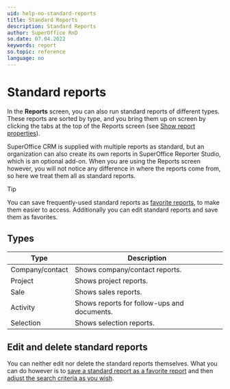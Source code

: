 ```yaml
---
uid: help-no-standard-reports
title: Standard Reports
description: Standard Reports
author: SuperOffice RnD
so.date: 07.04.2022
keywords: report
so.topic: reference
language: no
---
```


# Standard reports

In the **Reports** screen, you can also run standard reports of different types. These reports are sorted by type, and you bring them up on screen by clicking the tabs at the top of the Reports screen (see [Show report properties][1]).

SuperOffice CRM is supplied with multiple reports as standard, but an organization can also create its own reports in SuperOffice Reporter Studio, which is an optional add-on. When you are using the Reports screen however, you will not notice any difference in where the reports come from, so here we treat them all as standard reports.

> [!TIP]
> You can save frequently-used standard reports as [favorite reports][2], to make them easier to access. Additionally you can edit standard reports and save them as favorites.

## <a id="type" />Types

| Type | Description |
|---|---|
| Company/contact | Shows company/contact reports. |
| Project | Shows project reports. |
| Sale | Shows sales reports. |
| Activity | Shows reports for follow-ups and documents. |
| Selection | Shows selection reports. |

## Edit and delete standard reports

You can neither edit nor delete the standard reports themselves. What you can do however is to [save a standard report as a favorite report][3] and then [adjust the search criteria as you wish][4].

<!-- Referenced links -->
[1]: properties.md
[2]: favorites/index.md
[3]: favorites/add.md
[4]: search-criteria/edit.md

<!-- Referenced images -->

